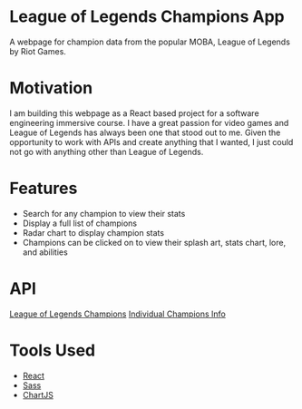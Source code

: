 # League of Legends Champions App

A webpage for champion data from the popular MOBA, League of Legends by Riot Games.

# Motivation

I am building this webpage as a React based project for a software engineering immersive course. I have a great passion for video games and League of Legends has always been one that stood out to me. Given the opportunity to work with APIs and create anything that I wanted, I just could not go with anything other than League of Legends.

# Features

- Search for any champion to view their stats
- Display a full list of champions
- Radar chart to display champion stats
- Champions can be clicked on to view their splash art, stats chart, lore, and abilities

# API
[League of Legends Champions](http://ddragon.leagueoflegends.com/cdn/10.20.1/data/en_US/champion.json)
[Individual Champions Info](http://ddragon.leagueoflegends.com/cdn/10.20.1/data/en_US/champion/Aatrox.json)

# Tools Used

- [React](https://reactjs.org/)
- [Sass](https://sass-lang.com/)
- [ChartJS](https://www.chartjs.org/)